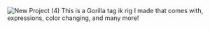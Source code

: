 ![New Project (4)](https://github.com/user-attachments/assets/4bc616bd-f3cd-4544-ba31-8d7b71927eb8)
This is a Gorilla tag ik rig I made that comes with, expressions, color changing, and many more!
